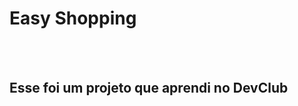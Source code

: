 <h1>Easy Shopping</h1>
<br>
<br>
<h2>Esse foi um projeto que aprendi no <a href:"https://rodolfomori.com.br/devclub">DevClub</a></h2>
